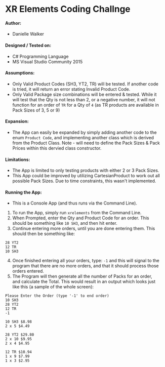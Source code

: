 # XR Elements Coding Challnge

#### Author:
* Danielle Walker

#### Designed / Tested on:
* C# Programming Language
* MS Visual Studio Community 2015   

#### Assumptions:
* Only Valid Product Codes (SH3, YT2, TR) will be tested.  If another code is tried, it will return an error stating Invalid Product Code.  
* Only Valid Package size combinations will be entered & tested.  While it will test that the Qty is not less than 2, or a negative number,
  it will not function for an order of `TR` for a Qty of `4` (as TR products are available in Pack Sizes of 3, 5 or 9)
  
#### Expansion:
* The App can easily be expanded by simply adding another code to the enum `Product Code`, and implementing another class 
  which is derived from the Product Class.  Note - will need to define the Pack Sizes & Pack Prices within this dervied class constructor.
  
#### Limitations:
* The App is limited to only testing products with either 2 or 3 Pack Sizes.
* This App could be improved by utilizing CartesianProduct to work out all possible Pack Sizes.  Due to time constraints, this wasn't implemented.

#### Running the App:
* This is a Console App (and thus runs via the Command Line).
1) To run the App, simply run `xrelements` from the Command Line.
2) When Prompted, enter the Qty and Product Code for an order.  This should be something like `10 SH3`, and then hit enter.
3) Continue entering more orders, until you are done entering them.  This should then be something like:
```
28 YT2
12 TR
10 SH3 
```
4) Once finished entering all your orders, type: `-1` and this will signal to the program that there are no more orders, and that it should process those orders entered.
5) The Program will then generate all the number of Packs for an order, and calculate the Total.  This would result in an output which looks just like this (a sample of the whole screen):
```
Please Enter the Order (type '-1' to end order)
10 SH3
28 YT2
12 TR
-1

10 SH3 $8.98
2 x 5 $4.49

28 YT2 $29.80
2 x 10 $9.95
2 x 4 $4.95

12 TR $10.94
1 x 9 $7.99
1 x 3 $2.95
```
